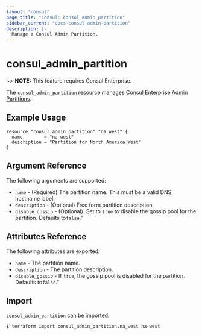 ```yaml
---
layout: "consul"
page_title: "Consul: consul_admin_partition"
sidebar_current: "docs-consul-admin-partition"
description: |-
  Manage a Consul Admin Partition.
---
```


# consul_admin_partition

~> **NOTE:** This feature requires Consul Enterprise.

The `consul_admin_partition` resource manages [Consul Enterprise Admin Partitions](https://www.consul.io/docs/enterprise/admin-partitions).

## Example Usage

```hcl
resource "consul_admin_partition" "na_west" {
  name        = "na-west"
  description = "Partition for North America West"
}
```

## Argument Reference

The following arguments are supported:

* `name` - (Required) The partition name. This must be a valid DNS hostname label.
* `description` - (Optional) Free form partition description.
*  `disable_gossip` - (Optional). Set to `true` to disable the gossip pool for the partition. Defaults to`false`."

## Attributes Reference

The following attributes are exported:

* `name` - The partition name.
* `description` - The partition description.
* `disable_gossip` - If `true`, the gossip pool is disabled for the partition. Defaults to`false`."

## Import

`consul_admin_partition` can be imported:

```
$ terraform import consul_admin_partition.na_west na-west
```
